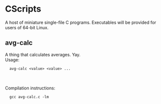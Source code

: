# CScripts #

A host of miniature single-file C programs. Executables will be provided for users of 64-bit Linux.

## avg-calc ##
A thing that calculates averages. Yay.
<br>
Usage:
```
  avg-calc <value> <value> ...
```
<br><br>
Compilation instructions:
```
  gcc avg-calc.c -lm
```
